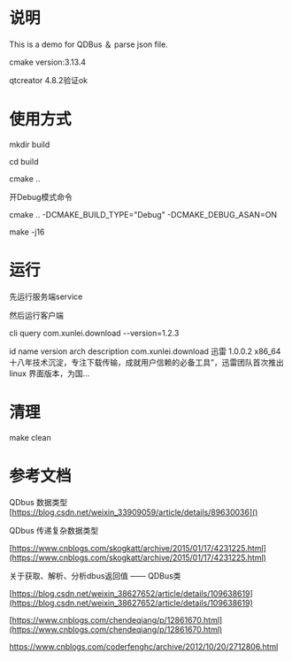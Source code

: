# 说明

This is a demo for QDBus ＆ parse json file.

cmake version:3.13.4

qtcreator 4.8.2验证ok

# 使用方式

mkdir build

cd build

cmake ..

开Debug模式命令

cmake .. -DCMAKE_BUILD_TYPE="Debug" -DCMAKE_DEBUG_ASAN=ON

make -j16

# 运行

先运行服务端service

然后运行客户端

cli query com.xunlei.download --version=1.2.3

id                      name            version         arch        description
com.xunlei.download     迅雷          1.0.0.2         x86_64      十八年技术沉淀，专注下载传输，成就用户信赖的必备工具”，迅雷团队首次推出 linux 界面版本，为国...

# 清理

make clean

# 参考文档

QDbus 数据类型
[https://blog.csdn.net/weixin_33909059/article/details/89630036]()

QDbus 传递复杂数据类型

[https://www.cnblogs.com/skogkatt/archive/2015/01/17/4231225.html](https://www.cnblogs.com/skogkatt/archive/2015/01/17/4231225.html)

关于获取、解析、分析dbus返回值 —— QDBus类

[https://blog.csdn.net/weixin_38627652/article/details/109638619](https://blog.csdn.net/weixin_38627652/article/details/109638619)

[https://www.cnblogs.com/chendeqiang/p/12861670.html](https://www.cnblogs.com/chendeqiang/p/12861670.html)

https://www.cnblogs.com/coderfenghc/archive/2012/10/20/2712806.html
